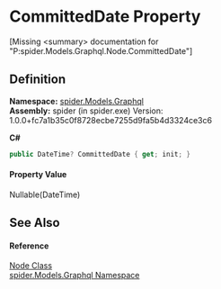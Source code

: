 # CommittedDate Property


\[Missing &lt;summary&gt; documentation for "P:spider.Models.Graphql.Node.CommittedDate"\]



## Definition
**Namespace:** <a href="a7324a28-4f46-beaa-9269-26a8fa385391">spider.Models.Graphql</a>  
**Assembly:** spider (in spider.exe) Version: 1.0.0+fc7a1b35c0f8728ecbe7255d9fa5b4d3324ce3c6

**C#**
``` C#
public DateTime? CommittedDate { get; init; }
```



#### Property Value
Nullable(DateTime)

## See Also


#### Reference
<a href="8650b053-9335-e292-c525-79736ca88e7d">Node Class</a>  
<a href="a7324a28-4f46-beaa-9269-26a8fa385391">spider.Models.Graphql Namespace</a>  

